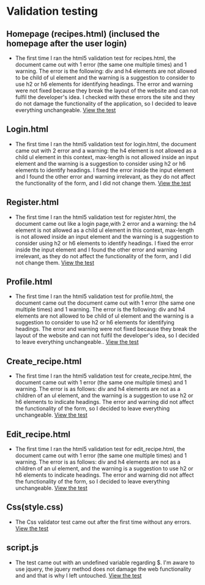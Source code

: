 # Validation testing

## Homepage (recipes.html) (inclused the homepage after the user login)

* The first time I ran the html5 validation test for recipes.html, the document came out with 1 error (the same one multiple times) and 1 warning. The error is the following: div and h4 elements are not allowed to be child of ul element and the warning is a suggestion to consider to use h2 or h6 elements for identifying headings. The error and warning were not fixed because they break the layout of the website and can not fulfil the developer's idea. I checked with these errors the site and they do not damage the functionality of the application, so I decided to leave everything unchangeable.
[View the test](https://github.com/antoniotorone/cookbook/blob/main/Documentation/Validation-test-PDF/recipes.html(after%20log%20in).pdf.pdf)

## Login.html

* The first time I ran the html5 validation test for login.html, the document came out with 2 error and a warning: the h4 element is not allowed as a child ul element in this context, max-length is not allowed inside an input element and the warning is a suggestion to consider using h2 or h6 elements to identify headings. I fixed the error inside the input element and I  found the other error and warning irrelevant, as they do not affect the functionality of the form, and I did not change them.
[View the test](https://github.com/antoniotorone/cookbook/blob/main/Documentation/Validation-test-PDF/log%20in.html.pdf.pdf)

## Register.html

* The first time I ran the html5 validation test for register.html, the document came out like a login page,with 2 error and a warning: the h4 element is not allowed as a child ul element in this context, max-length is not allowed inside an input element and the warning is a suggestion to consider using h2 or h6 elements to identify headings. I fixed the error inside the input element and I  found the other error and warning irrelevant, as they do not affect the functionality of the form, and I did not change them.
[View the test](https://github.com/antoniotorone/cookbook/blob/main/Documentation/Validation-test-PDF/register.html.pdf.pdf)

## Profile.html

* The first time I ran the html5 validation test for profile.html, the document came out the document came out with 1 error (the same one multiple times) and 1 warning. The error is the following: div and h4 elements are not allowed to be child of ul element and the warning is a suggestion to consider to use h2 or h6 elements for identifying headings. The error and warning were not fixed because they break the layout of the website and can not fulfil the developer's idea, so I decided to leave everything unchangeable..
[View the test](https://github.com/antoniotorone/cookbook/blob/main/Documentation/Validation-test-PDF/profile.html.pdf.pdf)

## Create_recipe.html

* The first time I ran the html5 validation test for create_recipe.html, the document came out with 1 error (the same one multiple times) and 1 warning. The error is as follows: div and h4 elements are not as a children of an ul element, and the warning is a suggestion to use h2 or h6 elements to indicate headings. The error and warning did not affect the functionality of the form, so I decided to leave everything unchangeable.
[View the test](https://github.com/antoniotorone/cookbook/blob/main/Documentation/Validation-test-PDF/creat%20recipe.html.pdf.pdf)

## Edit_recipe.html

* The first time I ran the html5 validation test for edit_recipe.html, the document came out with 1 error (the same one multiple times) and 1 warning. The error is as follows: div and h4 elements are not as a children of an ul element, and the warning is a suggestion to use h2 or h6 elements to indicate headings. The error and warning did not affect the functionality of the form, so I decided to leave everything unchangeable.
[View the test](https://github.com/antoniotorone/cookbook/blob/main/Documentation/Validation-test-PDF/edit%20recipe.html.pdf.pdf)

## Css(style.css)

* The Css validator test came out after the first time without any errors.
[View the test](https://github.com/antoniotorone/cookbook/blob/main/Documentation/Validation-test-PDF/Css.style.pdf.pdf)

## script.js

* The test came out with an undefined variable regarding $. I'm aware to use jquery, the jquery method does not damage the web functionality and and that is why I left untouched.
[View the test](https://github.com/antoniotorone/cookbook/blob/main/Documentation/Validation-test-PDF/script.js.pdf.pdf)


